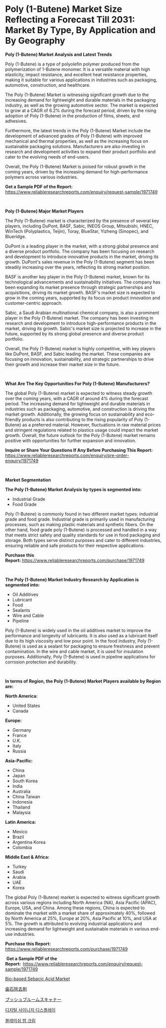 <p><h1>Poly (1-Butene) Market Size Reflecting a Forecast Till 2031: Market By Type, By Application and By Geography</h1></p><p><strong>Poly (1-Butene) Market Analysis and Latest Trends</strong></p>
<p><p>Poly (1-Butene) is a type of polyolefin polymer produced from the polymerization of 1-Butene monomer. It is a versatile material with high elasticity, impact resistance, and excellent heat resistance properties, making it suitable for various applications in industries such as packaging, automotive, construction, and healthcare.</p><p>The Poly (1-Butene) Market is witnessing significant growth due to the increasing demand for lightweight and durable materials in the packaging industry, as well as the growing automotive sector. The market is expected to grow at a CAGR of 6.2% during the forecast period, driven by the rising adoption of Poly (1-Butene) in the production of films, sheets, and adhesives.</p><p>Furthermore, the latest trends in the Poly (1-Butene) Market include the development of advanced grades of Poly (1-Butene) with improved mechanical and thermal properties, as well as the increasing focus on sustainable packaging solutions. Manufacturers are also investing in research and development activities to expand their product portfolio and cater to the evolving needs of end-users.</p><p>Overall, the Poly (1-Butene) Market is poised for robust growth in the coming years, driven by the increasing demand for high-performance polymers across various industries.</p></p>
<p><strong>Get a Sample PDF of the Report:&nbsp;</strong> <a href="https://www.reliableresearchreports.com/enquiry/request-sample/1971749">https://www.reliableresearchreports.com/enquiry/request-sample/1971749</a></p>
<p>&nbsp;</p>
<p><strong>Poly (1-Butene) Major Market Players</strong></p>
<p><p>The Poly (1-Butene) market is characterized by the presence of several key players, including DuPont, BASF, Sabic, INEOS Group, Mitsubishi, HNEC, WinTech (Polyplastics, Teijin), Toray, BlueStar, Yizheng (Sinopec), and Blueridge.</p><p>DuPont is a leading player in the market, with a strong global presence and a diverse product portfolio. The company has been focusing on research and development to introduce innovative products in the market, driving its growth. DuPont's sales revenue in the Poly (1-Butene) segment has been steadily increasing over the years, reflecting its strong market position.</p><p>BASF is another key player in the Poly (1-Butene) market, known for its technological advancements and sustainability initiatives. The company has been expanding its market presence through strategic partnerships and acquisitions, driving its market growth. BASF's market size is expected to grow in the coming years, supported by its focus on product innovation and customer-centric approach.</p><p>Sabic, a Saudi Arabian multinational chemical company, is also a prominent player in the Poly (1-Butene) market. The company has been investing in research and development to introduce high-performance products in the market, driving its growth. Sabic's market size is projected to increase in the future, supported by its strong global presence and diverse product portfolio.</p><p>Overall, the Poly (1-Butene) market is highly competitive, with key players like DuPont, BASF, and Sabic leading the market. These companies are focusing on innovation, sustainability, and strategic partnerships to drive their growth and increase their market size in the future.</p></p>
<p>&nbsp;</p>
<p><strong>What Are The Key Opportunities For Poly (1-Butene) Manufacturers?</strong></p>
<p><p>The global Poly (1-Butene) market is expected to witness steady growth over the coming years, with a CAGR of around 4% during the forecast period. The increasing demand for lightweight and durable materials in industries such as packaging, automotive, and construction is driving the market growth. Additionally, the growing focus on sustainability and eco-friendly products is also contributing to the rising popularity of Poly (1-Butene) as a preferred material. However, fluctuations in raw material prices and stringent regulations related to plastics usage could impact the market growth. Overall, the future outlook for the Poly (1-Butene) market remains positive with opportunities for further expansion and innovation.</p></p>
<p><strong>Inquire or Share Your Questions If Any Before Purchasing This Report:</strong> <a href="https://www.reliableresearchreports.com/enquiry/pre-order-enquiry/1971749">https://www.reliableresearchreports.com/enquiry/pre-order-enquiry/1971749</a></p>
<p>&nbsp;</p>
<p><strong>Market Segmentation</strong></p>
<p><strong>The Poly (1-Butene) Market Analysis by types is segmented into:</strong></p>
<p><ul><li>Industrial Grade</li><li>Food Grade</li></ul></p>
<p><p>Poly (1-Butene) is commonly found in two different market types: industrial grade and food grade. Industrial grade is primarily used in manufacturing processes, such as making plastic materials and synthetic fibers. On the other hand, food grade poly (1-Butene) is processed and handled in a way that meets strict safety and quality standards for use in food packaging and storage. Both types serve distinct purposes and cater to different industries, ensuring reliable and safe products for their respective applications.</p></p>
<p><strong>Purchase this Report:&nbsp;</strong><a href="https://www.reliableresearchreports.com/purchase/1971749">https://www.reliableresearchreports.com/purchase/1971749</a></p>
<p>&nbsp;</p>
<p><strong>The Poly (1-Butene) Market Industry Research by Application is segmented into:</strong></p>
<p><ul><li>Oil Additives</li><li>Lubricant</li><li>Food</li><li>Sealants</li><li>Wire and Cable</li><li>Pipeline</li></ul></p>
<p><p>Poly (1-Butene) is widely used in the oil additives market to improve the performance and longevity of lubricants. It is also used as a lubricant itself due to its high viscosity and low pour point. In the food industry, Poly (1-Butene) is used as a sealant for packaging to ensure freshness and prevent contamination. In the wire and cable market, it is used for insulation purposes. Additionally, Poly (1-Butene) is used in pipeline applications for corrosion protection and durability.</p></p>
<p>&nbsp;</p>
<p><strong>In terms of Region, the Poly (1-Butene) Market Players available by Region are:</strong></p>
<p>
    <p> <strong> North America: </strong>
        <ul>
            <li>United States</li>
            <li>Canada</li>
        </ul>
        </p> 
    <p> <strong> Europe: </strong>
        <ul>
            <li>Germany</li>
            <li>France</li>
            <li>U.K.</li>
            <li>Italy</li>
            <li>Russia</li>
        </ul>
        </p> 
    <p> <strong> Asia-Pacific: </strong>
        <ul>
            <li>China</li>
            <li>Japan</li>
            <li>South Korea</li>
            <li>India</li>
            <li>Australia</li>
            <li>China Taiwan</li>
            <li>Indonesia</li>
            <li>Thailand</li>
            <li>Malaysia</li>
        </ul>
        </p> 
    <p> <strong> Latin America: </strong>
        <ul>
            <li>Mexico</li>
            <li>Brazil</li>
            <li>Argentina Korea</li>
            <li>Colombia</li>
        </ul>
        </p> 
    <p> <strong> Middle East & Africa: </strong>
        <ul>
            <li>Turkey</li>
            <li>Saudi</li>
            <li>Arabia</li>
            <li>UAE</li>
            <li>Korea</li>
        </ul>
    </p>
    </p>
<p><p>The global Poly (1-Butene) market is expected to witness significant growth across various regions including North America (NA), Asia Pacific (APAC), Europe, USA, and China. Among these regions, China is expected to dominate the market with a market share of approximately 40%, followed by North America at 25%, Europe at 20%, Asia Pacific at 10%, and USA at 5%. The growth is attributed to evolving industrial applications and increasing demand for lightweight and sustainable materials in various end-use industries.</p></p>
<p><strong>Purchase this Report: </strong><a href="https://www.reliableresearchreports.com/purchase/1971749">https://www.reliableresearchreports.com/purchase/1971749</a></p>
<p>&nbsp;<strong>Get a Sample PDF of the Report:&nbsp;&nbsp;</strong><a href="https://www.reliableresearchreports.com/enquiry/request-sample/1971749">https://www.reliableresearchreports.com/enquiry/request-sample/1971749</a></p>
<p><strong></strong></p>
<p><p><a href="https://issuu.com/reportprime-2/docs/bio-based-sebacic-acid-market-size-2030.pptx">Bio-based Sebacic Acid Market</a></p><p><a href="https://github.com/hwbcz413288296/Market-Research-Report-List-1/blob/main/49198962187.md">歯石除去剤</a></p><p><a href="https://github.com/efcvopdgkdx128/Market-Research-Report-List-1/blob/main/68036592186.md">プッシュブルームスキャナー</a></p><p><a href="https://github.com/bunxhcci35271755/Market-Research-Report-List-1/blob/main/14470761848.md">디지털 사이니지 디스플레이</a></p><p><a href="https://github.com/fredrickeglers/Market-Research-Report-List-1/blob/main/63699851849.md">블레미쉬 밤 크림</a></p></p>